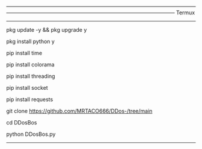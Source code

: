 ————————————————————————————————————————————————————————————————————
Termux
____________________________________________________________________

pkg update -y && pkg upgrade y

pkg install python y

pip install time

pip install colorama

pip install threading

pip install socket

pip install requests

git clone https://github.com/MRTACO666/DDos-/tree/main

cd DDosBos

python DDosBos.py

____________________________________________________________________
